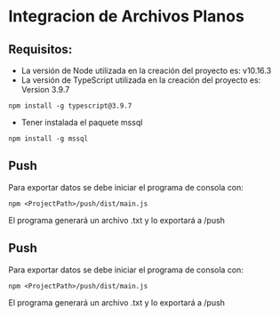 # Integracion de Archivos Planos
## Requisitos:
- La versión de Node utilizada en la creación del proyecto es: v10.16.3
- La versión de TypeScript utilizada en la creación del proyecto es: Version 3.9.7
```
npm install -g typescript@3.9.7
```
- Tener instalada el paquete mssql
```
npm install -g mssql 
```
## Push
Para exportar datos se debe iniciar el programa de consola con:
```
npm <ProjectPath>/push/dist/main.js
```
El programa generará un archivo .txt y lo exportará a /push

## Push
Para exportar datos se debe iniciar el programa de consola con:
```
npm <ProjectPath>/push/dist/main.js
```
El programa generará un archivo .txt y lo exportará a /push
